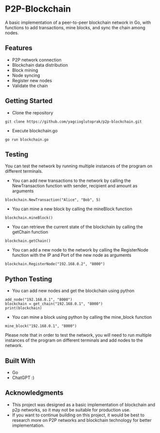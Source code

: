 # P2P-Blockchain
A basic implementation of a peer-to-peer blockchain network in Go, with functions to add transactions, mine blocks, and sync the chain among nodes.

## Features
- P2P network connection
- Blockchain data distribution
- Block mining
- Node syncing
- Register new nodes
- Validate the chain

## Getting Started
- Clone the repository
```
git clone https://github.com/yagcioglutoprak/p2p-blockchain.git
```
- Execute blockchain.go
```
go run blockchain.go
```

## Testing
You can test the network by running multiple instances of the program on different terminals.

- You can add new transactions to the network by calling the NewTransaction function with sender, recipient and amount as arguments
```
blockchain.NewTransaction("Alice", "Bob", 5)
```
- You can mine a new block by calling the mineBlock function
```
blockchain.mineBlock()
```
- You can retrieve the current state of the blockchain by calling the getChain function
```
blockchain.getChain()
```
- You can add a new node to the network by calling the RegisterNode function with the IP and Port of the new node as arguments
```
blockchain.RegisterNode("192.168.0.2", "8000")
```

## Python Testing
- You can add new nodes and get the blockchain using python
```
add_node("192.168.0.1", "8000")
blockchain = get_chain("192.168.0.1", "8000")
print(blockchain)
```
- You can mine a block using python by calling the mine_block function
```
mine_block("192.168.0.1", "8000")
```
Please note that in order to test the network, you will need to run multiple instances of the program on different terminals and add nodes to the network.

## Built With
- Go
- ChatGPT :)

## Acknowledgments
- This project was designed as a basic implementation of blockchain and p2p networks, so it may not be suitable for production use.
- If you want to continue building on this project, it would be best to research more on P2P networks and blockchain technology for better implementation.






